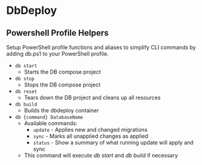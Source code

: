 # DbDeploy
 
## Powershell Profile Helpers

Setup PowerShell profile functions and aliases to simplify CLI commands by adding db.ps1 to your PowerShell profile.

- `db start`
	- Starts the DB compose project
- `db stop`
	- Stops the DB compose project
- `db reset`
	- Tears down the DB project and cleans up all resources
- `db build`
	- Builds the dbdeploy container
- `db {command} DatabaseName`
	- Available commands:
		- `update` - Applies new and changed migrations
		- `sync` - Marks all unapplied changes as applied
		- `status` - Show a summary of what running update will apply and sync
	- This command will execute *db start* and *db build* if necessary
